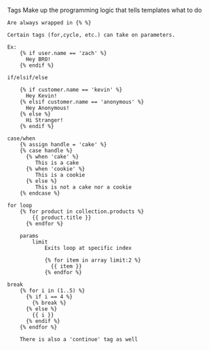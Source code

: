 Tags
	Make up the programming logic that tells templates what to do

	Are always wrapped in {% %}

	Certain tags (for,cycle, etc.) can take on parameters.

	Ex:
		{% if user.name == 'zach' %}
		  Hey BRO!
		{% endif %}

	if/elsif/else

		{% if customer.name == 'kevin' %}
		  Hey Kevin!
		{% elsif customer.name == 'anonymous' %}
		  Hey Anonymous!
		{% else %}
		  Hi Stranger!
		{% endif %}

	case/when
		{% assign handle = 'cake' %}
		{% case handle %}
		  {% when 'cake' %}
		     This is a cake
		  {% when 'cookie' %}
		     This is a cookie
		  {% else %}
		     This is not a cake nor a cookie
		{% endcase %}

	for loop
		{% for product in collection.products %}
		    {{ product.title }}
		  {% endfor %}

		params
			limit
				Exits loop at specific index
				
				{% for item in array limit:2 %}
				  {{ item }}
				{% endfor %}

	break
		{% for i in (1..5) %}
		  {% if i == 4 %}
		    {% break %}
		  {% else %}
		    {{ i }}
		  {% endif %}
		{% endfor %}

		There is also a 'continue' tag as well

	
